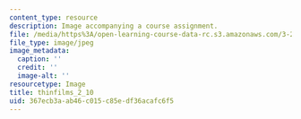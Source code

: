```yaml
---
content_type: resource
description: Image accompanying a course assignment.
file: /media/https%3A/open-learning-course-data-rc.s3.amazonaws.com/3-22-mechanical-behavior-of-materials-spring-2008/367ecb3aab46c015c85edf36acafc6f5_thinfilms_2_10.jpg
file_type: image/jpeg
image_metadata:
  caption: ''
  credit: ''
  image-alt: ''
resourcetype: Image
title: thinfilms_2_10
uid: 367ecb3a-ab46-c015-c85e-df36acafc6f5
---
```

